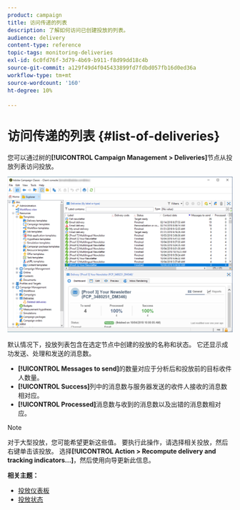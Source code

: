 ```yaml
---
product: campaign
title: 访问传递的列表
description: 了解如何访问已创建投放的列表。
audience: delivery
content-type: reference
topic-tags: monitoring-deliveries
exl-id: 6c0fd76f-3d79-4b69-b911-f8d99dd18c4b
source-git-commit: a129f49d4f045433899fd7fdbd057fb16d0ed36a
workflow-type: tm+mt
source-wordcount: '160'
ht-degree: 10%

---
```


# 访问传递的列表 {#list-of-deliveries}

您可以通过树的&#x200B;**[!UICONTROL Campaign Management > Deliveries]**&#x200B;节点从投放列表访问投放。

![](assets/deliveries-list.png)

默认情况下，投放列表包含在选定节点中创建的投放的名称和状态。 它还显示成功发送、处理和发送的消息数。

* **[!UICONTROL Messages to send]**&#x200B;的数量对应于分析后和投放前的目标收件人数量。
* **[!UICONTROL Success]**&#x200B;列中的消息数与服务器发送的收件人接收的消息数相对应。
* **[!UICONTROL Processed]**&#x200B;消息数与收到的消息数以及出错的消息数相对应。

>[!NOTE]
>
>对于大型投放，您可能希望更新这些值。 要执行此操作，请选择相关投放，然后右键单击该投放。 选择&#x200B;**[!UICONTROL Action > Recompute delivery and tracking indicators...]**，然后使用向导更新此信息。

**相关主题：**

* [投放仪表板](delivery-dashboard.md)
* [投放状态](delivery-statuses.md)
